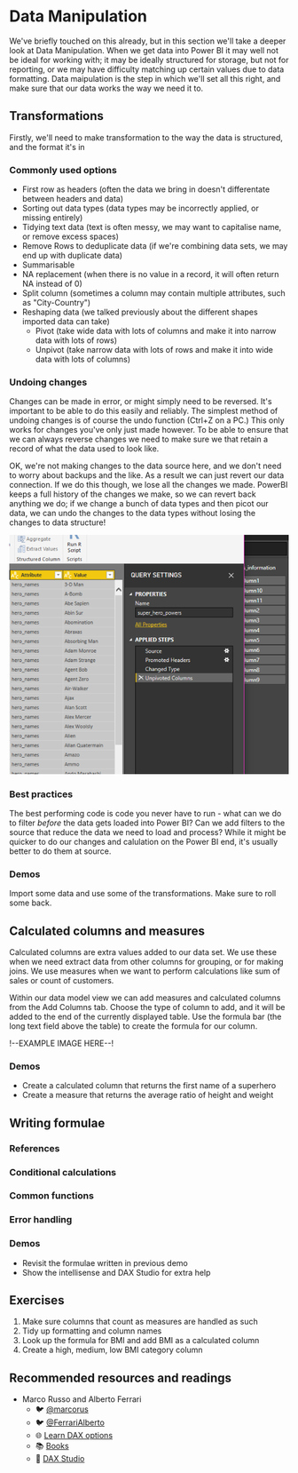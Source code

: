 # Data Manipulation
We've briefly touched on this already, but in this section we'll take a deeper look at Data Manipulation. When we get data into Power BI it may well not be ideal for working with; it may be ideally structured for storage, but not for reporting, or we may have difficulty matching up certain values due to data formatting. Data maipulation is the step in which we'll set all this right, and make sure that our data works the way we need it to.

## Transformations
Firstly, we'll need to make transformation to the way the data is structured, and the format it's in 

### Commonly used options

- First row as headers (often the data we bring in doesn't differentate between headers and data)
- Sorting out data types (data types may be incorrectly applied, or missing entirely)
- Tidying text data (text is often messy, we may want to capitalise name, or remove excess spaces)
- Remove Rows to deduplicate data (if we're combining data sets, we may end up with duplicate data)
- Summarisable
- NA replacement (when there is no value in a record, it will often return NA instead of 0)
- Split column (sometimes a column may contain multiple attributes, such as "City-Country")
- Reshaping data (we talked previously about the different shapes imported data can take)
    + Pivot (take wide data with lots of columns and make it into narrow data with lots of rows)
    + Unpivot (take narrow data with lots of rows and make it into wide data with lots of columns)

### Undoing changes
Changes can be made in error, or might simply need to be reversed. It's important to be able to do this easily and reliably. The simplest method of undoing changes is of course the undo function (Ctrl+Z on a PC.) This only works for changes you've only just made however. To be able to ensure that we can always reverse changes we need to make sure we that retain a record of what the data used to look like.

OK, we're not making changes to the data source here, and we don't need to worry about backups and the like. As a result we can just revert our data connection. If we do this though, we lose all the changes we made. PowerBI keeps a full history of the changes we make, so we can revert back anything we do; if we change a bunch of data types and then picot our data, we can undo the changes to the data types without losing the changes to data structure!

![Power BI Online -get data](img/PowerBIHistory.png)

### Best practices
The best performing code is code you never have to run - what can we do to filter *before* the data gets loaded into Power BI? Can we add filters to the source that reduce the data we need to load and process? While it might be quicker to do our changes and calulation on the Power BI end, it's usually better to do them at source.

### Demos
Import some data and use some of the transformations. Make sure to roll some back.

## Calculated columns and measures
Calculated columns are extra values added to our data set. We use these when we need extract data from other columns for grouping, or for making joins. We use measures when we want to perform calculations like sum of sales or count of customers. 

Within our data model view we can add measures and calculated columns from the Add Columns tab. Choose the type of column to add, and it will be added to the end of the currently displayed table. Use the formula bar (the long text field above the table) to create the formula for our column.

!--EXAMPLE IMAGE HERE--!

### Demos
- Create a calculated column that returns the first name of a superhero
- Create a measure that returns the average ratio of height and weight

## Writing formulae


### References


### Conditional calculations


### Common functions


### Error handling


### Demos
- Revisit the formulae written in previous demo
- Show the intellisense and DAX Studio for extra help

## Exercises
1. Make sure columns that count as measures are handled as such
2. Tidy up formatting and column names
3. Look up the formula for BMI and add BMI as a calculated column
4. Create a high, medium, low BMI category column

## Recommended resources and readings
- Marco Russo and Alberto Ferrari
    + :bird: [@marcorus](https://twitter.com/marcorus)
    + :bird: [@FerrariAlberto](https://twitter.com/FerrariAlberto)
    + :globe_with_meridians: [Learn DAX options](https://www.sqlbi.com/guides/dax/)
    + :books: [Books](https://www.sqlbi.com/books/)
    + :wrench: [DAX Studio](https://www.sqlbi.com/tools/dax-studio/)
